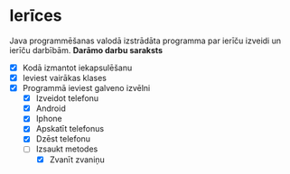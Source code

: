 # Ierīces
Java programmēšanas valodā izstrādāta programma par ierīču izveidi un ierīču darbībām.
**Darāmo darbu saraksts**
- [x] Kodā izmantot iekapsulēšanu
- [x] Ieviest vairākas klases
- [x] Programmā ieviest galveno izvēlni
	- [x] Izveidot telefonu
    - [x] Android
    - [x] Iphone
	- [x] Apskatīt telefonus
	- [x] Dzēst telefonu
	- [ ] Izsaukt metodes
	  - [x] Zvanīt zvaniņu
